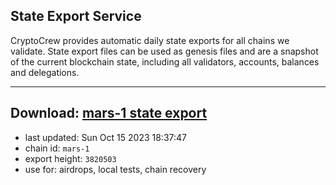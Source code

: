 ## State Export Service
CryptoCrew provides automatic daily state exports for all chains we validate. State export files can be used as genesis files and are a snapshot of the current blockchain state, including all validators, accounts, balances and delegations.

---
**Download: [mars-1 state export](https://dl.ccvalidators.com/SERVICE/mars/mars-1_export_3820503.json)**
---

- last updated: Sun Oct 15 2023 18:37:47
- chain id: `mars-1`
- export height: `3820503`
- use for: airdrops, local tests, chain recovery
